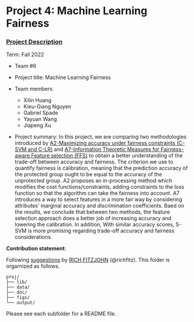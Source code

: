 # Project 4: Machine Learning Fairness

### [Project Description](doc/project4_desc.md)

Term: Fall 2022

+ Team #6
+ Project title: Machine Learning Fairness 
+ Team members
	+ Xilin Huang
	+ Kieu-Giang Nguyen
	+ Gabriel Spade
	+ Yayuan Wang
	+ Jiapeng Xu
	
+ Project summary: In this project, we are comparing two methodologies introduced by [A2-Maximizing accuracy under fairness constraints (C-SVM and C-LR)](https://arxiv.org/abs/1507.05259) and [A7-Information Theoretic Measures for Fairness-aware Feature selection (FFS)](https://arxiv.org/abs/2106.00772) to obtain a better understanding of the trade-off between accuracy and fairness. The criterion we use to quantify fairness is calibration, meaning that the prediction accuracy of the protected group ought to be equal to the accuracy of the unprotected group.
  A2 proposes an in-processing method which modifies the cost functions/constraints, adding constraints to the loss function so that the algorithm can take the fairness into account. A7 introduces a way to select features in a more fair way by considering attributes’ marginal accuracy and discrimination coefficients. 
  Baed on the results, we conclude that between two methods, the feature selection approach does a better job of increasing accuracy and lowering the calibration. In addition, With similar accuracy scores, S-SVM is more promising regarding trade-off accuracy and fairness considerations. 

	
**Contribution statement**: 

Following [suggestions](http://nicercode.github.io/blog/2013-04-05-projects/) by [RICH FITZJOHN](http://nicercode.github.io/about/#Team) (@richfitz). This folder is orgarnized as follows.

```
proj/
├── lib/
├── data/
├── doc/
├── figs/
└── output/
```

Please see each subfolder for a README file.
